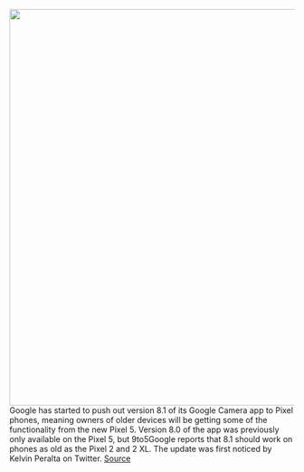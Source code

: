 <img src='https://cdn.vox-cdn.com/thumbor/Md3azNQlkrv7MlLq3EGthAte0dw=/0x0:2040x1360/1200x800/filters:focal(857x517:1183x843)/cdn.vox-cdn.com/uploads/chorus_image/image/67794331/akrales_201012_4137_0073.0.0.jpg' width='700px' /><br/>
Google has started to push out version 8.1 of its Google Camera app to Pixel phones, meaning owners of older devices will be getting some of the functionality from the new Pixel 5. Version 8.0 of the app was previously only available on the Pixel 5, but 9to5Google reports that 8.1 should work on phones as old as the Pixel 2 and 2 XL. The update was first noticed by Kelvin Peralta on Twitter.
<a href='https://www.theverge.com/2020/11/16/21567049/google-pixel-camera-app-update-8-1'> Source <a/>
